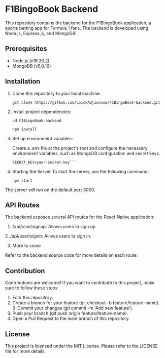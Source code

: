 # F1BingoBook Backend

This repository contains the backend for the F1BingoBook application, a sports betting app for Formula 1 fans. The backend is developed using Node.js, Express.js, and MongoDB.

## Prerequisites

- Node.js (v16.20.2)
- MongoDB (v5.0.16)

## Installation

1. Clone this repository to your local machine:

   ```git clone https://github.com/LoickAdjiwanou/F1BingoBook-backend.git```

2. Install project dependencies:

    ```cd F1BingoBook-backend```

    ```npm install```

3. Set up environment variables:

    Create a .env file at the project's root and configure the necessary environment variables, such as MongoDB configuration and secret keys.
    
    ```MONGODB_URI=your-mongodb-uri
    SECRET_KEY=your-secret-key```

4. Starting the Server
    To start the server, use the following command:

    ```npm start```

The server will run on the default port 3000.

## API Routes

The backend exposes several API routes for the React Native application:

1. /api/user/signup: Allows users to sign up.

2 ./api/user/signin: Allows users to sign in.

3. More to come

Refer to the backend source code for more details on each route.

## Contribution

Contributions are welcome! If you want to contribute to this project, make sure to follow these steps:

1. Fork this repository.
2. Create a branch for your feature (git checkout -b feature/feature-name).
3 .Commit your changes (git commit -m 'Add new feature').
4. Push your branch (git push origin feature/feature-name).
5. Open a Pull Request to the main branch of this repository.


## License

This project is licensed under the MIT License. Please refer to the LICENSE file for more details.
